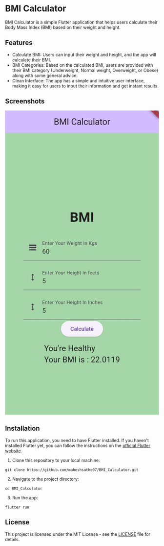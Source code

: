 # BMI Calculator

BMI Calculator is a simple Flutter application that helps users calculate their Body Mass Index (BMI) based on their weight and height. 

## Features

- Calculate BMI: Users can input their weight and height, and the app will calculate their BMI.
- BMI Categories: Based on the calculated BMI, users are provided with their BMI category (Underweight, Normal weight, Overweight, or Obese) along with some general advice.
- Clean Interface: The app has a simple and intuitive user interface, making it easy for users to input their information and get instant results.

## Screenshots

![Screenshot 2](img.jpeg)

## Installation

To run this application, you need to have Flutter installed. If you haven't installed Flutter yet, you can follow the instructions on the [official Flutter website](https://flutter.dev/docs/get-started/install).

1. Clone this repository to your local machine:

```
git clone https://github.com/maheshsathe07/BMI_Calculator.git
```

2. Navigate to the project directory:

```
cd BMI_Calculator
```

3. Run the app:

```
flutter run
```

## License

This project is licensed under the MIT License - see the [LICENSE](LICENSE) file for details.
